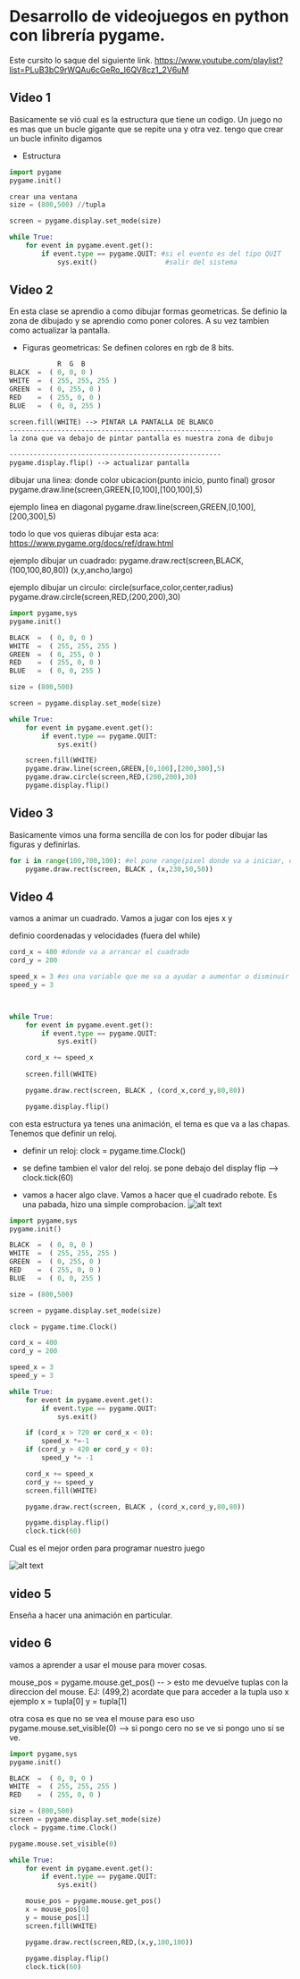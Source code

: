# Desarrollo de videojuegos en python con librería pygame.
Este cursito lo saque del siguiente link. https://www.youtube.com/playlist?list=PLuB3bC9rWQAu6cGeRo_I6QV8cz1_2V6uM

## Video 1
Basicamente se vió cual es la estructura que tiene un codigo.
Un juego no es mas que un bucle gigante que se repite una y otra vez. tengo que crear un bucle infinito digamos

* Estructura
```py
import pygame
pygame.init()

crear una ventana
size = (800,500) //tupla

screen = pygame.display.set_mode(size)

while True: 
    for event in pygame.event.get():
        if event.type == pygame.QUIT: #si el evento es del tipo QUIT
            sys.exit()                 #salir del sistema
```
## Video 2
En esta clase se aprendio a como dibujar formas geometricas. Se definio la zona de dibujado y se aprendio como poner colores. A su vez tambien como actualizar la pantalla.

* Figuras geometricas: Se definen colores en rgb de 8 bits.
```py
            R  G  B
BLACK  =  ( 0, 0, 0 )
WHITE  =  ( 255, 255, 255 )
GREEN  =  ( 0, 255, 0 )
RED    =  ( 255, 0, 0 )
BLUE   =  ( 0, 0, 255 )
``` 
```txt
screen.fill(WHITE) --> PINTAR LA PANTALLA DE BLANCO
-----------------------------------------------------
la zona que va debajo de pintar pantalla es nuestra zona de dibujo

-----------------------------------------------------
pygame.display.flip() --> actualizar pantalla
``` 

dibujar una linea:
                donde   color ubicacion(punto inicio, punto final) grosor
pygame.draw.line(screen,GREEN,[0,100],[100,100],5)

ejemplo linea en diagonal
pygame.draw.line(screen,GREEN,[0,100],[200,300],5)

todo lo que vos quieras dibujar esta aca: https://www.pygame.org/docs/ref/draw.html

ejemplo dibujar un cuadrado: 
pygame.draw.rect(screen,BLACK,(100,100,80,80))
(x,y,ancho,largo)

ejemplo dibujar un circulo: 
circle(surface,color,center,radius)
    pygame.draw.circle(screen,RED,(200,200),30)

```py
import pygame,sys
pygame.init()

BLACK  =  ( 0, 0, 0 )
WHITE  =  ( 255, 255, 255 )
GREEN  =  ( 0, 255, 0 )
RED    =  ( 255, 0, 0 )
BLUE   =  ( 0, 0, 255 )

size = (800,500)

screen = pygame.display.set_mode(size)

while True: 
    for event in pygame.event.get():
        if event.type == pygame.QUIT:
            sys.exit()

    screen.fill(WHITE)
    pygame.draw.line(screen,GREEN,[0,100],[200,300],5)
    pygame.draw.circle(screen,RED,(200,200),30)
    pygame.display.flip()
```
## Video 3
Basicamente vimos una forma sencilla de con los for poder dibujar las figuras y definirlas.

```py
for i in range(100,700,100): #el pone range(pixel donde va a iniciar, donde va a terminar, como va a ir avanzando de a cuantos pixeles.)
    pygame.draw.rect(screen, BLACK , (x,230,50,50))
```

## Video 4
vamos a animar un cuadrado. Vamos a jugar con los ejes x y

definio coordenadas y velocidades (fuera del while)

```py
cord_x = 400 #donde va a arrancar el cuadrado
cord_y = 200

speed_x = 3 #es una variable que me va a ayudar a aumentar o disminuir la velocidad.
speed_y = 3



while True: 
    for event in pygame.event.get():
        if event.type == pygame.QUIT:
            sys.exit()

    cord_x += speed_x
    
    screen.fill(WHITE)

    pygame.draw.rect(screen, BLACK , (cord_x,cord_y,80,80))

    pygame.display.flip()
```
con esta estructura ya tenes una animación, el tema es que va a las chapas. Tenemos que definir un reloj.

* definir un reloj: clock = pygame.time.Clock() 
* se define tambien el valor del reloj. se pone debajo del display flip --> clock.tick(60)

* vamos a hacer algo clave. Vamos a hacer que el cuadrado rebote. Es una pabada, hizo una simple comprobacion.
![alt text](image.png)

```py
import pygame,sys
pygame.init()

BLACK  =  ( 0, 0, 0 )
WHITE  =  ( 255, 255, 255 )
GREEN  =  ( 0, 255, 0 )
RED    =  ( 255, 0, 0 )
BLUE   =  ( 0, 0, 255 )

size = (800,500)

screen = pygame.display.set_mode(size)

clock = pygame.time.Clock()

cord_x = 400
cord_y = 200

speed_x = 3
speed_y = 3

while True: 
    for event in pygame.event.get():
        if event.type == pygame.QUIT:
            sys.exit()

    if (cord_x > 720 or cord_x < 0): 
        speed_x *=-1
    if (cord_y > 420 or cord_y < 0):
        speed_y *= -1

    cord_x += speed_x
    cord_y += speed_y
    screen.fill(WHITE)

    pygame.draw.rect(screen, BLACK , (cord_x,cord_y,80,80))

    pygame.display.flip()
    clock.tick(60)
```
Cual es el mejor orden para programar nuestro juego

![alt text](image-1.png)

## video 5
Enseña a hacer una animación en particular.

## video 6
vamos a aprender a usar el mouse para mover cosas.

mouse_pos = pygame.mouse.get_pos() -- > esto me devuelve tuplas con la direccion del mouse. EJ: (499,2)
acordate que para acceder a la tupla uso x ejemplo x = tupla[0] y = tupla[1]

otra cosa es que no se vea el mouse para eso uso
pygame.mouse.set_visible(0) --> si pongo cero no se ve si pongo uno si se ve.

```py
import pygame,sys
pygame.init()

BLACK  =  ( 0, 0, 0 )
WHITE  =  ( 255, 255, 255 )
RED    =  ( 255, 0, 0 )

size = (800,500)
screen = pygame.display.set_mode(size)
clock = pygame.time.Clock()

pygame.mouse.set_visible(0)

while True: 
    for event in pygame.event.get():
        if event.type == pygame.QUIT:
            sys.exit()

    mouse_pos = pygame.mouse.get_pos()
    x = mouse_pos[0]
    y = mouse_pos[1]
    screen.fill(WHITE)

    pygame.draw.rect(screen,RED,(x,y,100,100))
    
    pygame.display.flip()
    clock.tick(60)
```

